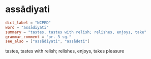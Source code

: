# assādiyati

``` toml
dict_label = "NCPED"
word = "assādiyati"
summary = "tastes, tastes with relish; relishes, enjoys, take"
grammar_comment = "pr. 3 sg."
see_also = ["assādiyati", "assādeti"]
```

tastes, tastes with relish; relishes, enjoys, takes pleasure


